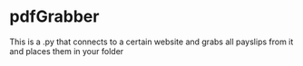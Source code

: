 # pdfGrabber
This is a .py that connects to a certain website and grabs all payslips from it and places them in your folder
